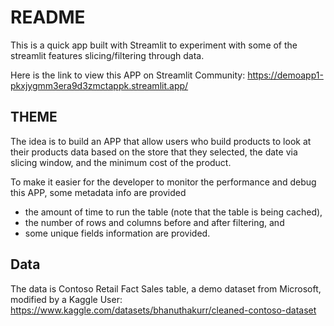 # README 

This is a quick app built with Streamlit to experiment with some of the streamlit features slicing/filtering through data.

Here is the link to view this APP on Streamlit Community: https://demoapp1-pkxjygmm3era9d3zmctappk.streamlit.app/

## THEME 

The idea is to build an APP that allow users who build products to look at their products data based on the store that they selected, the date via slicing window, and the minimum cost of the product. 

To make it easier for the developer to monitor the performance and debug this APP, some metadata info are provided
* the amount of time to run the table (note that the table is being cached), 
* the number of rows and columns before and after filtering, and 
* some unique fields information are provided.

## Data

The data is Contoso Retail Fact Sales table, a demo dataset from Microsoft, modified by a Kaggle User: https://www.kaggle.com/datasets/bhanuthakurr/cleaned-contoso-dataset 



